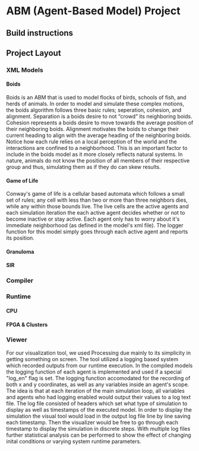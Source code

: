# ABM (Agent-Based Model) Project

## Build instructions

## Project Layout
### XML Models
#### Boids
Boids is an ABM that is used to model flocks of birds, schools of fish, and herds of animals. In order to model and simulate these
complex motions, the boids algorithm follows three basic rules; seperation, cohesion, and alignment. Separation is a boids desire to not “crowd” its neighboring boids. Cohesion represents a boids desire to move towards the average position of their neighboring boids. Alignment motivates the boids to change their current heading to align with the average heading of the neighboring boids. Notice how each rule relies on a local perception of the world and the interactions are confined to a neighborhood. This is an important factor to include in the boids model as it more closely reflects natural systems. In nature, animals do not know the position of all members of their respective group and thus, simulating them as if they do can skew results. 
#### Game of Life
Conway's game of life is a cellular based automata which follows a small set of rules; any cell with less than two or more than three neighbors dies, while any within those bounds live. The live cells are the active agents and each simulation iteration the each active agent decides whether or not to become inactive or stay active. Each agent only has to worry about it's immediate neighborhood (as defined in the model's xml file). The logger function for this model simply goes through each active agent and reports its position. 
#### Granuloma
#### SIR
### Compiler
### Runtime
#### CPU
#### FPGA & Clusters
### Viewer
For our visualization tool, we used Processing due mainly to its simplicity in getting something on screen. The tool utilized a logging based system which recorded outputs from our runtime execution. In the compiled models the logging function of each agent is implemented and used if a special "log_en" flag is set. The logging function accomodated for the recording of both x and y coordinates, as well as any variables inside an agent's scope. The idea is that at each iteration of the main simulation loop, all variables and agents who had logging enabled would output their values to a log text file. The log file consisted of headers which set what type of simulation to display as well as timestamps of the executed model. In order to display the simulation the visual tool would load in the output log file line by line saving each timestamp. Then the visualizer would be free to go through each timestamp to display the simulation in discrete steps. With multiple log files further statistical analysis can be performed to show the effect of changing inital conditions or varying system runtime parameters. 
